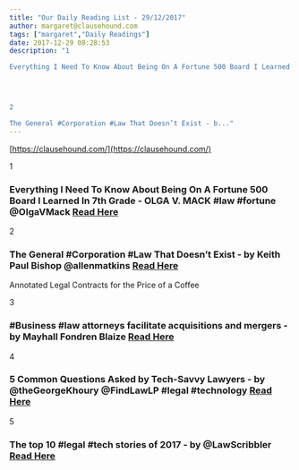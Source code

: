 ```yaml
---
title: "Our Daily Reading List - 29/12/2017"
author: margaret@clausehound.com
tags: ["margaret","Daily Readings"]
date: 2017-12-29 08:28:53
description: "1

Everything I Need To Know About Being On A Fortune 500 Board I Learned In 7th Grade - OLGA V. MACK #law #fortune @OlgaVMack Read Here

 


2

The General #Corporation #Law That Doesn’t Exist - b..."
---
```


[https://clausehound.com/](https://clausehound.com/)

1

### Everything I Need To Know About Being On A Fortune 500 Board I Learned In 7th Grade - OLGA V. MACK #law #fortune @OlgaVMack [Read Here](https://abovethelaw.com/2017/12/everything-i-need-to-know-about-being-on-a-fortune-500-board-i-learned-in-7th-grade/)

 

2

### The General #Corporation #Law That Doesn’t Exist - by Keith Paul Bishop @allenmatkins [Read Here](https://goo.gl/mfLp2L)

Annotated Legal Contracts
for the Price of a Coffee

3

### #Business #law attorneys facilitate acquisitions and mergers - by Mayhall Fondren Blaize  [Read Here](https://goo.gl/VbM1uv)

 

4

### 5 Common Questions Asked by Tech-Savvy Lawyers - by @theGeorgeKhoury @FindLawLP #legal #technology [Read Here](https://goo.gl/zt48Er)

 

5

### The top 10 #legal #tech stories of 2017 - by @LawScribbler [Read Here](https://goo.gl/YxBZFy)

 
